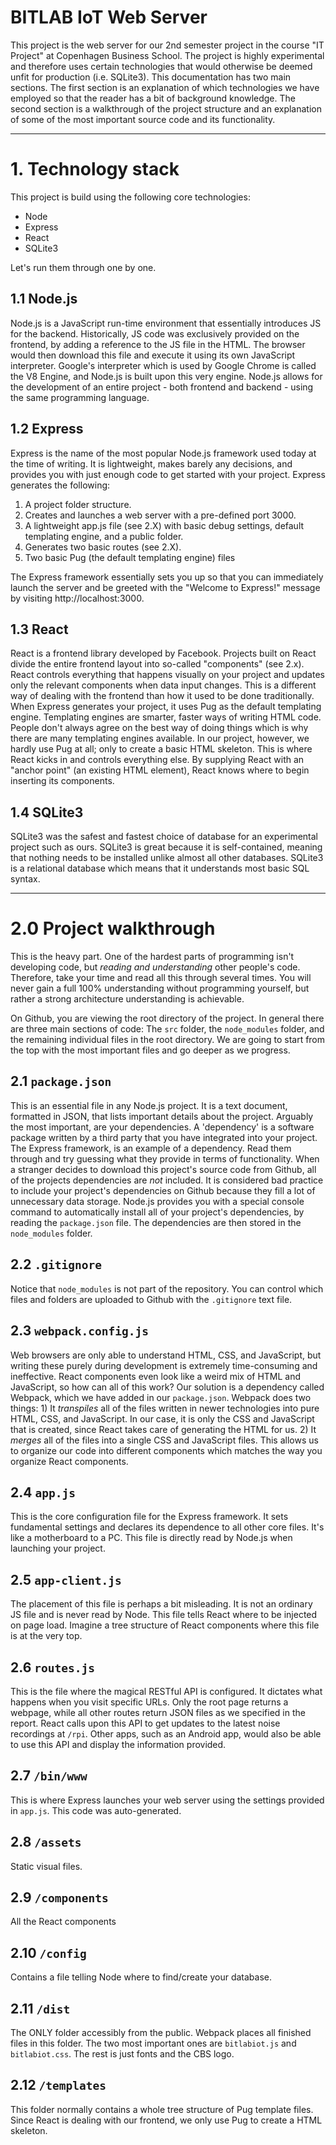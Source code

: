 # BITLAB IoT Web Server

This project is the web server for our 2nd semester project in the course "IT Project" at Copenhagen Business School.
The project is highly experimental and therefore uses certain technologies that would otherwise be deemed unfit for
production (i.e. SQLite3). This documentation has two main sections. The first section is an explanation of which
technologies we have employed so that the reader has a bit of background knowledge. The second section is a walkthrough
of the project structure and an explanation of some of the most important source code and its functionality.

---

# 1. Technology stack

This project is build using the following core technologies:

* Node
* Express
* React
* SQLite3

Let's run them through one by one.

## 1.1 Node.js

Node.js is a JavaScript run-time environment that essentially introduces JS for the backend. Historically, JS code was
exclusively provided on the frontend, by adding a reference to the JS file in the HTML. The browser would then download
this file and execute it using its own JavaScript interpreter. Google's interpreter which is used by Google Chrome is
called the V8 Engine, and Node.js is built upon this very engine. Node.js allows for the development of an entire
project - both frontend and backend - using the same programming language.

## 1.2 Express

Express is the name of the most popular Node.js framework used today at the time of writing. It is lightweight, makes
barely any decisions, and provides you with just enough code to get started with your project. Express generates the
following:

1. A project folder structure.
2. Creates and launches a web server with a pre-defined port 3000.
3. A lightweight app.js file (see 2.X) with basic debug settings, default templating engine, and a public folder.
4. Generates two basic routes (see 2.X).
5. Two basic Pug (the default templating engine) files

The Express framework essentially sets you up so that you can immediately launch the server and be greeted with the
"Welcome to Express!" message by visiting http://localhost:3000.

## 1.3 React

React is a frontend library developed by Facebook. Projects built on React divide the entire frontend layout into
so-called "components" (see 2.x). React controls everything that happens visually on your project and updates only the
relevant components when data input changes. This is a different way of dealing with the frontend than how it used to
be done traditionally. When Express generates your project, it uses Pug as the default templating engine. Templating
engines are smarter, faster ways of writing HTML code. People don't always agree on the best way of doing things
which is why there are many templating engines available. In our project, however, we hardly use Pug at all; only to
create a basic HTML skeleton. This is where React kicks in and controls everything else. By supplying React with an
"anchor point" (an existing HTML element), React knows where to begin inserting its components.

## 1.4 SQLite3

SQLite3 was the safest and fastest choice of database for an experimental project such as ours. SQLite3 is great because
it is self-contained, meaning that nothing needs to be installed unlike almost all other databases. SQLite3 is a
relational database which means that it understands most basic SQL syntax.

---

# 2.0 Project walkthrough

This is the heavy part. One of the hardest parts of programming isn't developing code, but *reading and understanding*
other people's code. Therefore, take your time and read all this through several times. You will never gain a full
100% understanding without programming yourself, but rather a strong architecture understanding is achievable.

On Github, you are viewing the root directory of the project. In general there are three main sections of code: The
`src` folder, the `node_modules` folder, and the remaining individual files in the root directory. We are going to
start from the top with the most important files and go deeper as we progress.

## 2.1 `package.json`

This is an essential file in any Node.js project. It is a text document, formatted in JSON, that lists important
details about the project. Arguably the most important, are your dependencies. A 'dependency' is a software package
written by a third party that you have integrated into your project. The Express framework, is an example of a
dependency. Read them through and try guessing what they provide in terms of functionality. When a stranger decides to
download this project's source code from Github, all of the projects dependencies are *not* included. It is considered
bad practice to include your project's dependencies on Github because they fill a lot of unnecessary data storage.
Node.js provides you with a special console command to automatically install all of your project's dependencies, by
reading the `package.json` file. The dependencies are then stored in the `node_modules` folder.

## 2.2 `.gitignore`

Notice that `node_modules` is not part of the repository. You can control which files and folders are uploaded to
Github with the `.gitignore` text file.

## 2.3 `webpack.config.js`

Web browsers are only able to understand HTML, CSS, and JavaScript, but writing these purely during development is
extremely time-consuming and ineffective. React components even look like a weird mix of HTML and JavaScript, so how
can all of this work? Our solution is a dependency called Webpack, which we have added in our `package.json`. Webpack
does two things: 1) It *transpiles* all of the files written in newer technologies into pure HTML, CSS, and JavaScript.
In our case, it is only the CSS and JavaScript that is created, since React takes care of generating the HTML for us.
2) It *merges* all of the files into a single CSS and JavaScript files. This allows us to organize our code into
different components which matches the way you organize React components.

## 2.4 `app.js`

This is the core configuration file for the Express framework. It sets fundamental settings and declares its
dependence to all other core files. It's like a motherboard to a PC. This file is directly read by Node.js when
launching your project.

## 2.5 `app-client.js`

The placement of this file is perhaps a bit misleading. It is not an ordinary JS file and is never read by Node. This
file tells React where to be injected on page load. Imagine a tree structure of React components where this file is at
the very top.

## 2.6 `routes.js`

This is the file where the magical RESTful API is configured. It dictates what happens when you visit specific URLs.
Only the root page returns a webpage, while all other routes return JSON files as we specified in the report. React
calls upon this API to get updates to the latest noise recordings at `/rpi`. Other apps, such as an Android app, would
also be able to use this API and display the information provided.

## 2.7 `/bin/www`

This is where Express launches your web server using the settings provided in `app.js`. This code was auto-generated.

## 2.8 `/assets`

Static visual files.

## 2.9 `/components`

All the React components

## 2.10 `/config`

Contains a file telling Node where to find/create your database.

## 2.11 `/dist`

The ONLY folder accessibly from the public. Webpack places all finished files in this folder. The two most important
ones are `bitlabiot.js` and `bitlabiot.css`. The rest is just fonts and the CBS logo.

## 2.12 `/templates`

This folder normally contains a whole tree structure of Pug template files. Since React is dealing with our frontend,
we only use Pug to create a HTML skeleton.